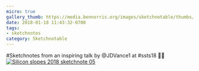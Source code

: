 ```yaml
---
micro: true
gallery_thumb: https://media.bennorris.org/images/sketchnotable/thumbs/silicon-slopes-2018-sketchnote-05.jpg
date: 2018-01-18 11:43:32-0700
tags:
- sketchnotes
category: Sketchnotable
---
```


#Sketchnotes from an inspiring talk by @JDVance1 at #ssts18 ✍🏼 [![Silicon slopes 2018 sketchnote 05](https://media.bennorris.org/images/sketchnotable/silicon-slopes-2018/silicon-slopes-2018-sketchnote-05.jpg)](https://media.bennorris.org/images/sketchnotable/silicon-slopes-2018/silicon-slopes-2018-sketchnote-05.jpg)